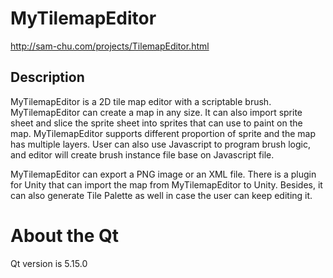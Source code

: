 # MyTilemapEditor
http://sam-chu.com/projects/TilemapEditor.html
## Description
MyTilemapEditor is a 2D tile map editor with a scriptable brush. 
MyTilemapEditor can create a map in any size. It can also import sprite sheet and slice the sprite sheet into sprites that can use to paint on the map. 
MyTilemapEditor supports different proportion of sprite and the map has multiple layers. User can also use Javascript to program brush logic, 
and editor will create brush instance file base on Javascript file.

MyTilemapEditor can export a PNG image or an XML file. There is a plugin for Unity that can import the map from MyTilemapEditor to Unity. Besides, it can also generate Tile Palette as well in case the user can keep editing it.

# About the Qt
Qt version is 5.15.0
